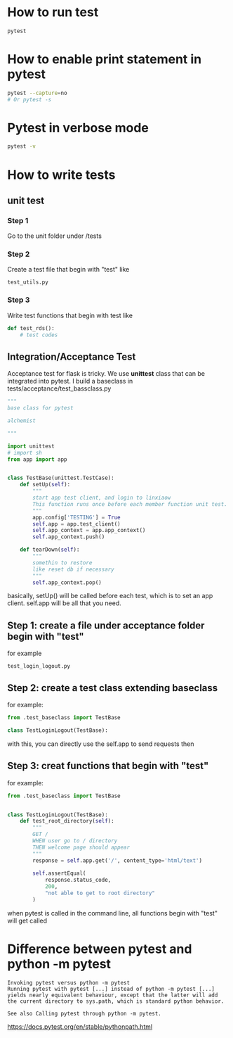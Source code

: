 # How to run test
```sh
pytest
```

# How to enable print statement in pytest
```sh
pytest --capture=no
# Or pytest -s
```

# Pytest in verbose mode
```sh
pytest -v
```

# How to write tests
## unit test

### Step 1
Go to the unit folder under /tests

### Step 2
Create a test file that begin with "test" like
```
test_utils.py
```

### Step 3
Write test functions that begin with test like
```python
def test_rds():
    # test codes
```

## Integration/Acceptance Test
Acceptance test for flask is tricky. We use **unittest** class that can be integrated into pytest. I build a baseclass in tests/acceptance/test_bassclass.py
```python
"""
base class for pytest

alchemist

"""

import unittest
# import sh
from app import app


class TestBase(unittest.TestCase):
    def setUp(self):
        """
        start app test client, and login to linxiaow 
        This function runs once before each member function unit test.
        """
        app.config['TESTING'] = True
        self.app = app.test_client()
        self.app_context = app.app_context()
        self.app_context.push()

    def tearDown(self):
        """
        somethin to restore
        like reset db if necessary
        """
        self.app_context.pop()

```
basically, setUp() will be called before each test, which is to set an app client. self.app will be all that you need.

## Step 1: create a file under acceptance folder begin with "test"
for example
```
test_login_logout.py
```

## Step 2: create a test class extending baseclass
for example:
```python
from .test_baseclass import TestBase

class TestLoginLogout(TestBase):
```

with this, you can directly use the self.app to send requests then

## Step 3: creat functions that begin with "test"
for example:
```python
from .test_baseclass import TestBase


class TestLoginLogout(TestBase):
    def test_root_directory(self):
        """
        GET /
        WHEN user go to / directory
        THEN welcome page should appear
        """
        response = self.app.get('/', content_type='html/text')
        
        self.assertEqual(
            response.status_code,
            200,
            "not able to get to root directory"
        )
```

when pytest is called in the command line, all functions begin with "test" will get called


# Difference between pytest and python -m pytest

```
Invoking pytest versus python -m pytest
Running pytest with pytest [...] instead of python -m pytest [...] yields nearly equivalent behaviour, except that the latter will add the current directory to sys.path, which is standard python behavior.

See also Calling pytest through python -m pytest.
```

https://docs.pytest.org/en/stable/pythonpath.html
